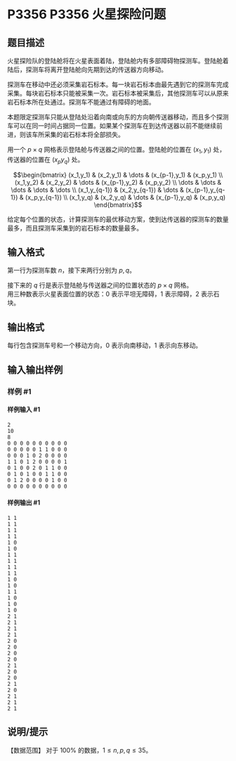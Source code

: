 # P3356 P3356 火星探险问题 

## 题目描述

火星探险队的登陆舱将在火星表面着陆，登陆舱内有多部障碍物探测车。登陆舱着陆后，探测车将离开登陆舱向先期到达的传送器方向移动。  

探测车在移动中还必须采集岩石标本。每一块岩石标本由最先遇到它的探测车完成采集。每块岩石标本只能被采集一次。岩石标本被采集后，其他探测车可以从原来岩石标本所在处通过。探测车不能通过有障碍的地面。  

本题限定探测车只能从登陆处沿着向南或向东的方向朝传送器移动，而且多个探测车可以在同一时间占据同一位置。如果某个探测车在到达传送器以前不能继续前进，则该车所采集的岩石标本将全部损失。


用一个 $p \times q$ 网格表示登陆舱与传送器之间的位置。登陆舱的位置在 
$(x_1,y_1)$ 处，传送器的位置在 $(x_py_q)$ 处。

$$\begin{bmatrix} (x_1,y_1) & (x_2,y_1) & \dots & (x_{p-1},y_1) & (x_p,y_1) \\ (x_1,y_2) & (x_2,y_2) & \dots & (x_{p-1},y_2) & (x_p,y_2) \\ \dots & \dots & \dots & \dots & \dots \\ (x_1,y_{q-1}) & (x_2,y_{q-1}) & \dots & (x_{p-1},y_{q-1}) & (x_p,y_{q-1}) \\ (x_1,y_q) & (x_2,y_q) & \dots & (x_{p-1},y_q) & (x_p,y_q) \end{bmatrix}$$

给定每个位置的状态，计算探测车的最优移动方案，使到达传送器的探测车的数量最多，而且探测车采集到的岩石标本的数量最多。


## 输入格式

第一行为探测车数 $n$，接下来两行分别为 $p,q$。  

接下来的 $q$ 行是表示登陆舱与传送器之间的位置状态的 $p \times q$ 网格。  
用三种数表示火星表面位置的状态：$0$ 表示平坦无障碍，$1$ 表示障碍，$2$ 表示石块。


## 输出格式

每行包含探测车号和一个移动方向，$0$ 表示向南移动，$1$ 表示向东移动。


## 输入输出样例

### 样例 #1

#### 样例输入 #1

```
2
10
8
0 0 0 0 0 0 0 0 0 0
0 0 0 0 0 1 1 0 0 0
0 0 0 1 0 2 0 0 0 0
1 1 0 1 2 0 0 0 0 1
0 1 0 0 2 0 1 1 0 0
0 1 0 1 0 0 1 1 0 0
0 1 2 0 0 0 0 1 0 0
0 0 0 0 0 0 0 0 0 0
```

#### 样例输出 #1

```
1 1
1 1
1 1
1 1
1 0
1 0
1 1
1 1
1 1
1 1
1 0
1 0
1 1
1 0
1 0
1 0
2 1
2 1
2 1
2 1
2 0
2 0
2 0
2 0
2 1
2 0
2 0
2 1
2 0
2 1
2 1
2 1
```

## 说明/提示

【数据范围】
对于 $100\%$ 的数据，$1 \le n,p,q \le 35$。

